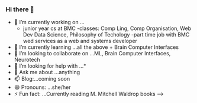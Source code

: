 ### Hi there 👋





- 🔭 I’m currently working on ...
    - junior year cs at BMC
    -classes: Comp Ling, Comp Organisation, Web Dev Data Science, Philosophy of Techology
    -part time job with BMC wed services as a web and systems developer
- 🌱 I’m currently learning ...all the above + Brain Computer Interfaces
- 👯 I’m looking to collaborate on ...ML, Brain Computer Interfaces, Neurotech
- 🤔 I’m looking for help with ...*
- 💬 Ask me about ...anything
- 📫 Blog:...coming soon
- 😄 Pronouns: ...she/her
- ⚡ Fun fact: ...Currently reading M. Mitchell Waldrop books
-->
